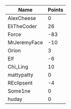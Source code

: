 | Name         | Points |
|--------------|--------|
| AlexCheese   | 0      |
| EliTheCoder  | 26     |
| Force        | -83    |
| MrJeremyFace | -10    |
| Orion        | 3      |
| Elf          | -6     |
| Chi_Ling     | 10     |
| mattypatty   | 0      |
| REclipsent   | -4     |
| Some1ne      | 0      |
| huday        | 0      |